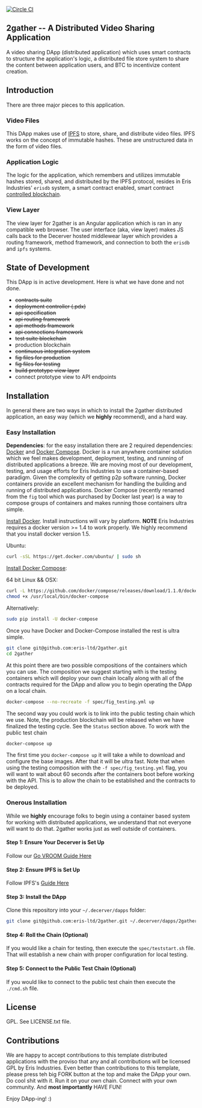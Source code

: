 [![Circle CI](https://circleci.com/gh/eris-ltd/2gather.svg?style=svg)](https://circleci.com/gh/eris-ltd/2gather)

## 2gather -- A Distributed Video Sharing Application

A video sharing DApp (distributed application) which uses smart contracts to structure the application's logic, a distributed file store system to share the content between application users, and BTC to incentivize content creation.

## Introduction

There are three major pieces to this application.

### Video Files

This DApp makes use of [IPFS](http://ipfs.io) to store, share, and distribute video files. IPFS works on the concept of immutable hashes. These are unstructured data in the form of video files.

### Application Logic

The logic for the application, which remembers and utilizes immutable hashes stored, shared, and distributed by the IPFS protocol, resides in Eris Industries' `erisdb` system, a smart contract enabled, smart contract [controlled blockchain](https://thelonious.io).

### View Layer

The view layer for 2gather is an Angular application which is ran in any compatible web browser. The user interface (aka, view layer) makes JS calls back to the Decerver hosted middlewear layer which provides a routing framework, method framework, and connection to both the `erisdb` and `ipfs` systems.

## State of Development

This DApp is in active development. Here is what we have done and not done.

* ~~contracts suite~~
* ~~deployment controller (.pdx)~~
* ~~api specification~~
* ~~api routing framework~~
* ~~api methods framework~~
* ~~api connections framework~~
* ~~test suite blockchain~~
* production blockchain
* ~~continuous integration system~~
* ~~fig files for production~~
* ~~fig files for testing~~
* ~~build prototype view layer~~
* connect prototype view to API endpoints

## Installation

In general there are two ways in which to install the 2gather distributed application, an easy way (which we **highly** recommend), and a hard way.

### Easy Installation

**Dependencies**: for the easy installation there are 2 required dependencies: [Docker](https://www.docker.com/) and [Docker Compose](https://docs.docker.com/compose/). Docker is a run anywhere container solution which we feel makes development, deployment, testing, and running of distributed applications a breeze. We are moving most of our development, testing, and usage efforts for Eris Industries to use a container-based paradigm. Given the complexity of getting p2p software running, Docker containers provide an excellent mechanism for handling the building and running of distributed applications. Docker Compose (recently renamed from the `fig` tool which was purchased by Docker last year) is a way to compose groups of containers and makes running those containers ultra simple.

[Install Docker](http://docs.docker.com/installation/). Install instructions will vary by platform. **NOTE** Eris Industries requires a docker version >= 1.4 to work properly. We highly recommend that you install docker version 1.5.

Ubuntu:

```bash
curl -sSL https://get.docker.com/ubuntu/ | sudo sh
```

[Install Docker Compose](https://docs.docker.com/compose/#installation-and-set-up):

64 bit Linux && OSX:

```bash
curl -L https://github.com/docker/compose/releases/download/1.1.0/docker-compose-`uname -s`-`uname -m` > /usr/local/bin/docker-compose
chmod +x /usr/local/bin/docker-compose
```

Alternatively:

```bash
sudo pip install -U docker-compose
```

Once you have Docker and Docker-Compose installed the rest is ultra simple.

```bash
git clone git@github.com:eris-ltd/2gather.git
cd 2gather
```

At this point there are two possible compositions of the containers which you can use. The composition we suggest starting with is the testing containers which will deploy your own chain locally along with all of the contracts required for the DApp and allow you to begin operating the DApp on a local chain.

```bash
docker-compose --no-recreate -f spec/fig_testing.yml up
```

The second way you could work is to link into the public testing chain which we use. Note, the production blockchain will be released when we have finalized the testing cycle. See the `Status` section above. To work with the public test chain

```bash
docker-compose up
```

The first time you `docker-compose up` it will take a while to download and configure the base images. After that it will be ultra fast. Note that when using the testing composition with the `-f spec/fig_testing.yml` flag, you will want to wait about 60 seconds after the containers boot before working with the API. This is to allow the chain to be established and the contracts to be deployed.

### Onerous Installation

While we **highly** encourage folks to begin using a container based system for working with distributed applications, we understand that not everyone will want to do that. 2gather works just as well outside of containers.

#### Step 1: Ensure Your Decerver is Set Up

Follow our [Go VROOM Guide Here](https://decerver.io/tutorials/)

#### Step 2: Ensure IPFS is Set Up

Follow IPFS's [Guide Here](https://github.com/jbenet/go-ipfs)

#### Step 3: Install the DApp

Clone this repository into your `~/.decerver/dapps` folder:

```bash
git clone git@github.com:eris-ltd/2gather.git ~/.decerver/dapps/2gather
```

#### Step 4: Roll the Chain (Optional)

If you would like a chain for testing, then execute the `spec/teststart.sh` file. That will establish a new chain with proper configuration for local testing.

#### Step 5: Connect to the Public Test Chain (Optional)

If you would like to connect to the public test chain then execute the `./cmd.sh` file.

## License

GPL. See LICENSE.txt file.

## Contributions

We are happy to accept contributions to this template distributed applications with the proviso that any and all contributions will be licensed GPL by Eris Industries. Even better than contributions to this template, please press teh big FORK button at the top and make the DApp your own. Do cool shit with it. Run it on your own chain. Connect with your own community. And **most importantly** HAVE FUN!

Enjoy DApp-ing! :)